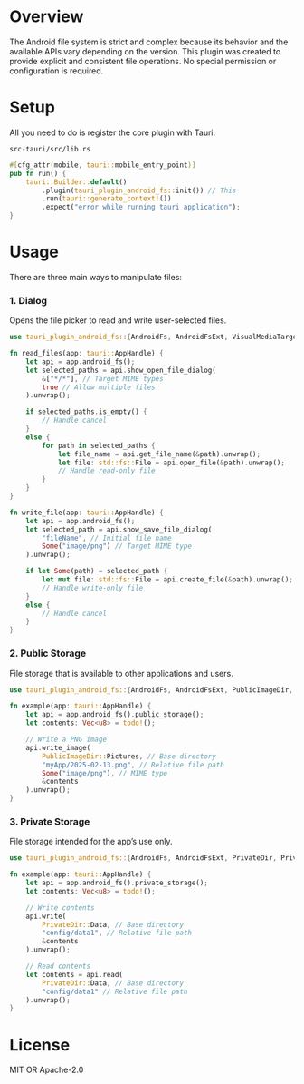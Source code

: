 # Overview

The Android file system is strict and complex because its behavior and the available APIs vary depending on the version.
This plugin was created to provide explicit and consistent file operations.
No special permission or configuration is required.  

# Setup
All you need to do is register the core plugin with Tauri: 

`src-tauri/src/lib.rs`

```rust
#[cfg_attr(mobile, tauri::mobile_entry_point)]
pub fn run() {
    tauri::Builder::default()
        .plugin(tauri_plugin_android_fs::init()) // This
        .run(tauri::generate_context!())
        .expect("error while running tauri application");
}
```

# Usage
There are three main ways to manipulate files:

### 1. Dialog
Opens the file picker to read and write user-selected files.

```rust
use tauri_plugin_android_fs::{AndroidFs, AndroidFsExt, VisualMediaTarget};

fn read_files(app: tauri::AppHandle) {
    let api = app.android_fs();
    let selected_paths = api.show_open_file_dialog(
        &["*/*"], // Target MIME types
        true // Allow multiple files
    ).unwrap();

    if selected_paths.is_empty() {
        // Handle cancel
    }
    else {
        for path in selected_paths {
            let file_name = api.get_file_name(&path).unwrap();
            let file: std::fs::File = api.open_file(&path).unwrap();
            // Handle read-only file
        }
    }
}

fn write_file(app: tauri::AppHandle) {
    let api = app.android_fs();
    let selected_path = api.show_save_file_dialog(
        "fileName", // Initial file name
        Some("image/png") // Target MIME type
    ).unwrap();

    if let Some(path) = selected_path {
        let mut file: std::fs::File = api.create_file(&path).unwrap();
        // Handle write-only file
    } 
    else {
        // Handle cancel
    }
}
```

### 2. Public Storage
File storage that is available to other applications and users.

```rust
use tauri_plugin_android_fs::{AndroidFs, AndroidFsExt, PublicImageDir, PublicStorage};

fn example(app: tauri::AppHandle) {
    let api = app.android_fs().public_storage();
    let contents: Vec<u8> = todo!();

    // Write a PNG image
    api.write_image(
        PublicImageDir::Pictures, // Base directory
        "myApp/2025-02-13.png", // Relative file path
        Some("image/png"), // MIME type
        &contents
    ).unwrap();
}
```

### 3. Private Storage
File storage intended for the app’s use only.

```rust
use tauri_plugin_android_fs::{AndroidFs, AndroidFsExt, PrivateDir, PrivateStorage};

fn example(app: tauri::AppHandle) {
    let api = app.android_fs().private_storage();
    let contents: Vec<u8> = todo!();

    // Write contents
    api.write(
        PrivateDir::Data, // Base directory
        "config/data1", // Relative file path
        &contents
    ).unwrap();

    // Read contents
    let contents = api.read(
        PrivateDir::Data, // Base directory
        "config/data1" // Relative file path
    ).unwrap();
}
```

# License
MIT OR Apache-2.0
